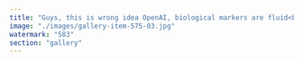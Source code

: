 ```yaml
---
title: "Guys, this is wrong idea OpenAI, biological markers are fluid<br />You need the quantic fingerprint<br />You claim your quantic fingerprint<br /><br />Sam either want to control all of you, or he does not know what he does<br /><br />cc X Reuters Ethereum Foundation Nethermind"
image: "./images/gallery-item-575-03.jpg"
watermark: "583"
section: "gallery"
---
```

